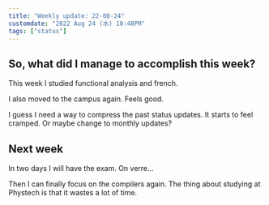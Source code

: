 ```yaml
---
title: "Weekly update: 22-08-24"
customdate: "2022 Aug 24 (水) 10:48PM"
tags: ["status"]
---
```


## So, what did I manage to accomplish this week?

This week I studied functional analysis and french.

I also moved to the campus again. Feels good.

I guess I need a way to compress the past status updates. 
It starts to feel cramped. Or maybe change to monthly updates?

## Next week

In two days I will have the exam. On verre...

Then I can finally focus on the compilers again. The thing about studying at
Phystech is that it wastes a lot of time.
